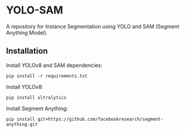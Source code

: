 # YOLO-SAM
A repository for Instance Segmentation using YOLO and SAM (Segment Anything Model).

## Installation
Install YOLOv8 and SAM dependencies:
```
pip install -r requirements.txt
```
Install YOLOv8:
```
pip install ultralytics
```

Install Segment Anything:
```
pip install git+https://github.com/facebookresearch/segment-anything.git
```
